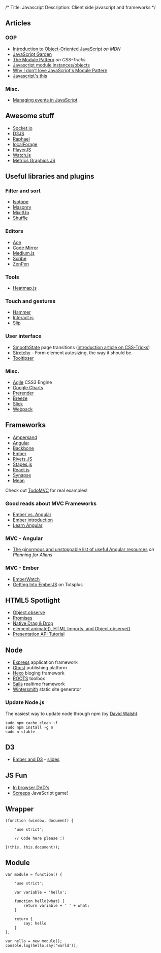 /*
Title: Javascript
Description: Client side javascript and frameworks
*/


## Articles

### OOP

* [Introduction to Object-Oriented JavaScript](https://developer.mozilla.org/en-US/docs/Web/JavaScript/Introduction_to_Object-Oriented_JavaScript) *on MDN*
* [JavaScript Garden](http://bonsaiden.github.io/JavaScript-Garden/)
* [The Module Pattern](http://css-tricks.com/how-do-you-structure-javascript-the-module-pattern-edition/) *on CSS-Tricks*
* [Javascript module instances/objects](http://www.sefol.com/?p=1090)
* [Why I don't love JavaScript's Module Pattern](http://snook.ca/archives/javascript/no-love-for-module-pattern)
* [Javascript's this](http://www.2ality.com/2014/05/this.html)

### Misc.

* [Managing events in JavaScript](http://krasimirtsonev.com/blog/article/Managing-events-in-JavaScript-using-)


## Awesome stuff

* [Socket.io](http://socket.io/)
* [D3JS](http://d3js.org/)
* [Raphael](http://raphaeljs.com/)
* [localForage](http://mozilla.github.io/localForage/)
* [PlayerJS](http://playerjs.io/)
* [Watch.js](https://github.com/melanke/Watch.JS)
* [Metrics Graphics JS](http://metricsgraphicsjs.org/)


## Useful libraries and plugins

### Filter and sort

* [Isotope](http://isotope.metafizzy.co/)
* [Masonry](http://masonry.desandro.com/)
* [MixItUp](http://mixitup.io/)
* [Shuffle](http://vestride.github.io/Shuffle/)

### Editors

* [Ace](http://ace.c9.io/)
* [Code Mirror](http://codemirror.net/)
* [Medium.js](https://github.com/jakiestfu/Medium.js/)
* [Scribe](https://github.com/guardian/scribe)
* [ZenPen](http://www.zenpen.io/)

### Tools

* [Heatmap.js](http://www.patrick-wied.at/static/heatmapjs/)

### Touch and gestures

* [Hammer](http://eightmedia.github.io/hammer.js/)
* [Interact.js](http://interactjs.io/)
* [Slip](https://github.com/pornel/slip)

### User interface

* [SmoothState](http://weblinc.github.io/jquery.smoothState.js/index.html) page transitions ([introduction article on CSS-Tricks](http://css-tricks.com/add-page-transitions-css-smoothstate-js/))
* [Stretchy](leaverou.github.io/stretchy/) - Form element autosizing, the way it should be.
* [Tooltipser](http://iamceege.github.io/tooltipster/)

### Misc.

* [Agile](http://a-jie.github.io/Agile/) CSS3 Engine
* [Google Charts](https://developers.google.com/chart/interactive/docs/index)
* [Prerender](https://prerender.io/)
* [Breeze](http://www.breezejs.com/)
* [Slick](http://kenwheeler.github.io/slick/)
* [Webpack](http://webpack.github.io/)


## Frameworks

* [Ampersand](http://ampersandjs.com/)
* [Angular](http://angularjs.org/)
* [Backbone](http://backbonejs.org/)
* [Ember](http://emberjs.com/)
* [Rivets.JS](http://www.rivetsjs.com/)
* [Stapes.js](http://hay.github.io/stapes/)
* [React.js](http://www.ractivejs.org/)
* [Synapse](http://bruth.github.io/synapse/docs/)
* [Mean](http://mean.io/)

Check out [TodoMVC](http://todomvc.com/) for real examples!


### Good reads about MVC Frameworks

* [Ember vs. Angular](http://eviltrout.com/2013/06/15/ember-vs-angular.html)
* [Ember introduction](http://dev.tutsplus.com/tutorials/getting-into-ember-part-4--net-31517)
* [Learn Angular](http://www.learn-angular.org/)


### MVC - Angular

* [The ginormous and unstoppable list of useful Angular resources](http://www.planningforaliens.com/angular/ginormous-unstoppable-angular-resource-list/) *on Planning for Aliens*


### MVC - Ember

* [EmberWatch](http://emberwatch.com/)
* [Getting Into EmberJS](http://net.tutsplus.com/tutorials/javascript-ajax/getting-into-ember-js/) on Tutsplus


## HTML5 Spotlight

* [Object.observe](http://wiki.ecmascript.org/doku.php?id=harmony:observe)
* [Promises](http://www.html5rocks.com/en/tutorials/es6/promises/)
* [Native Drag & Drop](http://www.html5rocks.com/en/tutorials/dnd/basics/)
* [element.animate(), HTML Imports, and Object.observe()](http://blog.chromium.org/2014/05/chrome-36-beta-elementanimate-html.html)
* [Presentation API Tutorial](http://html5hub.com/presentation-api-tutorial/)


## Node

* [Express](http://expressjs.com/) application framework
* [Ghost](https://ghost.org/) publishing platform
* [Hexo](http://hexo.io/) bloging framework
* [ROOTS](http://roots.cx/) toolbox
* [Sails](http://sailsjs.org/) realtime framework
* [Wintersmith](http://wintersmith.io/) static site generator

### Update Node.js

The easiest way to update node through npm (by [David Walsh](http://davidwalsh.name/upgrade-nodejs)):

	sudo npm cache clean -f
	sudo npm install -g n
	sudo n stable


## D3 

* [Ember and D3](http://embervis.affin.io/) - [slides](http://embervis.affin.io/slides/#/)


## JS Fun

* [In browser DVD's](http://gmarty.github.io/jsconf-2014-talk-play-dvd-in-js/)
* [Screeps](http://screeps.com/) JavaScript game!


## Wrapper

	(function (window, document) {

		'use strict';

		// Code here please :)

	}(this, this.document));


## Module

	var module = function() {

		'use strict';

		var variable = 'hello';

		function hello(what) {
			return variable + ' ' + what;
		}

		return {
			say: hello
		}
	};

	var hello = new module();
	console.log(hello.say('world'));
